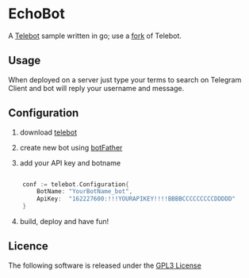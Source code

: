 # EchoBot 

A [Telebot](https://github.com/cortinico/telebot) sample written in go; use a [fork](https://github.com/GianniGM/telebot) of Telebot.

## Usage

When deployed on a server just type your terms to search on Telegram Client and bot will reply your username and message.

## Configuration

1) download [telebot](https://github.com/cortinico/telebot)

2) create new bot using [botFather](https://telegram.me/BotFather)

3) add your API key and botname

```go

	conf := telebot.Configuration{
		BotName: "YourBotName_bot",
		ApiKey:  "162227600:!!!YOURAPIKEY!!!!BBBBCCCCCCCCCDDDDD"
	}

```

4) build, deploy and have fun! 

## Licence

The following software is released under the [GPL3 License](https://github.com/GianniGM/goSearch/blob/master/LICENSE)